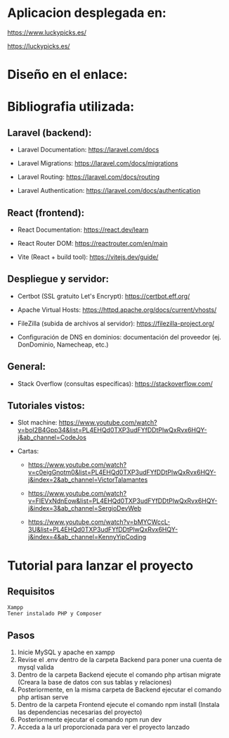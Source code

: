 # Aplicacion desplegada en:

https://www.luckypicks.es/

https://luckypicks.es/

# Diseño en el enlace: 

# Bibliografia utilizada:

## Laravel (backend):

  - Laravel Documentation: https://laravel.com/docs

  - Laravel Migrations: https://laravel.com/docs/migrations

  - Laravel Routing: https://laravel.com/docs/routing

  - Laravel Authentication: https://laravel.com/docs/authentication

## React (frontend):

  - React Documentation: https://react.dev/learn

  - React Router DOM: https://reactrouter.com/en/main

  - Vite (React + build tool): https://vitejs.dev/guide/

## Despliegue y servidor:

  - Certbot (SSL gratuito Let's Encrypt): https://certbot.eff.org/

  - Apache Virtual Hosts: https://httpd.apache.org/docs/current/vhosts/

  - FileZilla (subida de archivos al servidor): https://filezilla-project.org/

  - Configuración de DNS en dominios: documentación del proveedor (ej. DonDominio, Namecheap, etc.)

## General:

  - Stack Overflow (consultas específicas): https://stackoverflow.com/

## Tutoriales vistos:

  - Slot machine: https://www.youtube.com/watch?v=boI2B4Gpp34&list=PL4EHQd0TXP3udFYfDDtPlwQxRvx6HQY-j&ab_channel=CodeJos

  - Cartas:
      - https://www.youtube.com/watch?v=c0eigGnotm0&list=PL4EHQd0TXP3udFYfDDtPlwQxRvx6HQY-j&index=2&ab_channel=VictorTalamantes

      - https://www.youtube.com/watch?v=FIEVxNdnEow&list=PL4EHQd0TXP3udFYfDDtPlwQxRvx6HQY-j&index=3&ab_channel=SergioDevWeb

      - https://www.youtube.com/watch?v=bMYCWccL-3U&list=PL4EHQd0TXP3udFYfDDtPlwQxRvx6HQY-j&index=4&ab_channel=KennyYipCoding

# Tutorial para lanzar el proyecto

  ## Requisitos
    Xampp
    Tener instalado PHP y Composer

  ## Pasos
  1. Inicie MySQL y apache en xampp
  2. Revise el .env dentro de la carpeta Backend para poner una cuenta de mysql valida
  3. Dentro de la carpeta Backend ejecute el comando php artisan migrate (Creara la base de datos con sus tablas y relaciones)
  4. Posteriormente, en la misma carpeta de Backend ejecutar el comando php artisan serve
  5. Dentro de la carpeta Frontend ejecute el comando npm install (Instala las dependencias necesarias del proyecto)
  6. Posteriormente ejecutar el comando npm run dev
  5. Acceda a la url proporcionada para ver el proyecto lanzado
    
